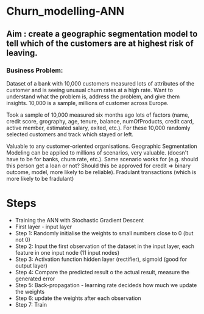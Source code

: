 # Churn_modelling-ANN

## Aim : create a geographic segmentation model to tell which of the customers are at highest risk of leaving.

### Business Problem: 
Dataset of a bank with 10,000 customers measured lots of attributes of the customer and is seeing unusual churn rates at a high rate. Want to understand what the problem is, address the problem, and give them insights. 10,000 is a sample, millions of customer across Europe. 

Took a sample of 10,000 measured six months ago lots of factors (name, credit score, grography, age, tenure, balance, numOfProducts, credit card, active member, estimated salary, exited, etc.). For these 10,000 randomly selected customers and track which stayed or left.

Valuable to any customer-oriented organisations. Geographic Segmentation Modeling can be applied to millions of scenarios, very valuable. (doesn't have to be for banks, churn rate, etc.). Same scenario works for (e.g. should this person get a loan or not? Should this be approved for credit => binary outcome, model, more likely to be reliable). Fradulant transactions (which is more likely to be fradulant)

# Steps
  * Training the ANN with Stochastic Gradient Descent 
  * First layer - input layer 
  * Step 1: Randomly initialise the weights to small numbers close to 0 (but not 0)
  * Step 2: Input the first observation of the dataset in the input layer, each feature in one input node (11 input nodes)
  * Step 3: Activation function hidden layer (rectifier), sigmoid (good for output layer)
  * Step 4: Compare the predicted result o the actual result, measure the generated error
  * Step 5: Back-propagation - learning rate decideds how much we update the weights
  * Step 6: update the weights after each observation
  * Step 7: Train
